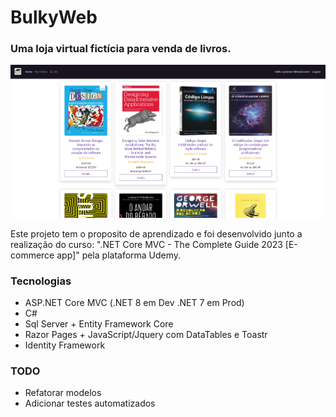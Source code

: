 # BulkyWeb
### Uma loja virtual fictícia para venda de livros.
[![Imagem do Projeto](https://github.com/BrunoUmbelino/Bulky/blob/main/ProjectImage/klgdhfgsdh51.png "Imagem do Projeto")](https://bulky-app.azurewebsites.net/)

Este projeto tem o proposito de aprendizado e foi desenvolvido junto a realização do curso: ".NET Core MVC - The Complete Guide 2023 [E-commerce app]" pela plataforma Udemy. 

### Tecnologias

* ASP.NET Core MVC (.NET 8 em Dev .NET 7 em Prod)
* C# 
* Sql Server + Entity Framework Core
* Razor Pages + JavaScript/Jquery com DataTables e Toastr
* Identity Framework

### TODO

* Refatorar modelos
* Adicionar testes automatizados